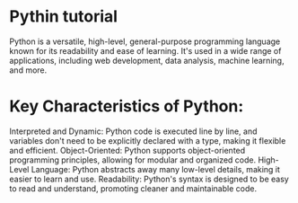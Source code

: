 # Pythin tutorial
Python is a versatile, high-level, general-purpose programming language known for its readability and ease of learning. 
It's used in a wide range of applications, including web development, data analysis, machine learning, and more. 

# Key Characteristics of Python:
Interpreted and Dynamic:
Python code is executed line by line, and variables don't need to be explicitly declared with a type, making it flexible and efficient. 
Object-Oriented:
Python supports object-oriented programming principles, allowing for modular and organized code. 
High-Level Language:
Python abstracts away many low-level details, making it easier to learn and use. 
Readability:
Python's syntax is designed to be easy to read and understand, promoting cleaner and maintainable code. 
